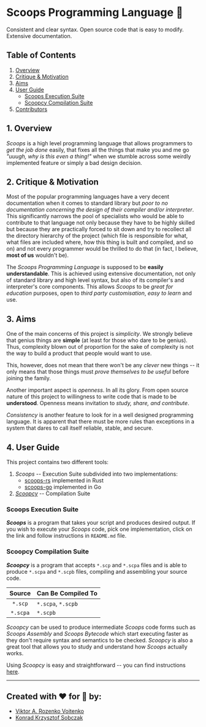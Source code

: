 # Scoops Programming Language 🍨

Consistent and clear syntax. Open source code that is easy to modify.
Extensive documentation.



## Table of Contents

1. [Overview](#overview)
2. [Critique & Motivation](#critique-and-motivation)
3. [Aims](#aims)
4. [User Guide](#user-guide)
    - [Scoops Execution Suite](#user-guide-scoops)
    - [Scoopcy Compilation Suite](#user-guide-scoopcy)
5. [Contributors](#contributors)



## <a name="overview"></a> 1. Overview

*Scoops* is a high level programming language that allows programmers to
*get the job done* easily, that fixes all the things that make you and me go
*"uuugh, why is this even a thing!"* when we stumble across some weirdly
implemented feature or simply a bad design decision.



## <a name="critique-and-motivation"></a> 2. Critique & Motivation

Most of the popular programming languages have a very decent documentation when
it comes to standard library but *poor to no documentation concerning the design
of their compiler and/or interpreter*. This significantly narrows the pool of
specialists who would be able to contribute to that language not only because
they have to be highly skilled but because they are practically forced to sit
down and try to recollect all the directory hierarchy of the project (which file
is responsible for what, what files are included where, how this thing is built
and compiled, and so on) and not every programmer would be thrilled to do that
(in fact, I believe, **most of us** wouldn't be).

The *Scoops Programming Language* is supposed to be **easily understandable**.
This is achieved using extensive documentation, not only of standard library and
high level syntax, but also of its compiler's and interpreter's core components.
This allows *Scoops* to be *great for education* purposes, open to 
*third party customisation*, *easy to learn* and use.



## <a name="aims"></a> 3. Aims

One of the main concerns of this project is *simplicity*. We strongly believe
that genius things are **simple** (at least for those who dare to be genius).
Thus, complexity blown out of proportion for the sake of complexity is not the
way to build a product that people would want to use.

This, however, does not mean that there won't be any *clever* new things -- it 
only means that those things must *prove themselves to be useful* before joining
the family.

Another important aspect is *openness*. In all its glory. From open source 
nature of this project to willingness to write code that is made to be 
**understood**. Openness means invitation to *study, share, and contribute*.

*Consistency* is another feature to look for in a well designed programming
language. It is apparent that there must be more rules than exceptions in a
system that dares to call itself reliable, stable, and secure.



## <a name="user-guide"></a> 4. User Guide

This project contains two different tools:

1. *Scoops* -- Execution Suite subdivided into two implementations:
    - [scoops-rs] implemented in Rust
    - [scoops-go] implemented in Go
2. *[Scoopcy]* -- Compilation Suite

[scoops-rs]: scoops-rs
[scoops-go]: https://github.com/sharpvik/scoops-go
[Scoopcy]: scoopcy


### <a name="user-guide-scoops"></a> Scoops Execution Suite

***Scoops*** is a program that takes your script and produces desired output.
If you wish to execute your *Scoops* code, pick one implementation, click on the
link and follow instructions in `README.md` file.


### <a name="user-guide-scoopcy"></a> Scoopcy Compilation Suite

***Scoopcy*** is a program that accepts `*.scp` and `*.scpa` files and is able
to produce `*.scpa` and `*.scpb` files, compiling and assembling your source
code.

| Source   | Can Be Compiled To |
|:--------:|:-------------------|
| `*.scp`  | `*.scpa`, `*.scpb` |
| `*.scpa` | `*.scpb`           |

*Scoopcy* can be used to produce intermediate *Scoops* code forms such as
*Scoops Assembly* and *Scoops Bytecode* which start executing faster as they
don't require syntax and semantics to be checked. *Scoopcy* is also a great
tool that allows you to study and understand how *Scoops* actually works.

Using *Scoopcy* is easy and straightforward -- you can find instructions
[here](scoopcy/README.md).



---

## <a name="contributors"></a> Created with ❤️ for 🍨 by:

- [Viktor A. Rozenko Voitenko](https://github.com/sharpvik)
- [Konrad Krzysztof Sobczak](https://github.com/kondziusob)
